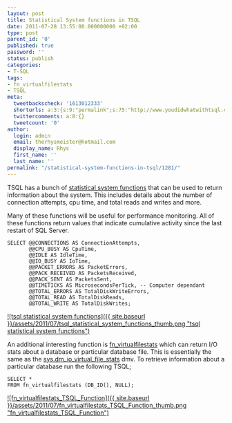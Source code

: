 ```yaml
---
layout: post
title: Statistical System functions in TSQL
date: 2011-07-28 13:55:00.000000000 +02:00
type: post
parent_id: '0'
published: true
password: ''
status: publish
categories:
- T-SQL
tags:
- fn_virtualfilestats
- TSQL
meta:
  tweetbackscheck: '1613012333'
  shorturls: a:3:{s:9:"permalink";s:75:"http://www.youdidwhatwithtsql.com/statistical-system-functions-in-tsql/1281";s:7:"tinyurl";s:26:"http://tinyurl.com/3r3ag55";s:4:"isgd";s:19:"http://is.gd/0qf1hn";}
  twittercomments: a:0:{}
  tweetcount: '0'
author:
  login: admin
  email: therhysmeister@hotmail.com
  display_name: Rhys
  first_name: ''
  last_name: ''
permalink: "/statistical-system-functions-in-tsql/1281/"
---
```

TSQL has a bunch of [statistical system functions](http://msdn.microsoft.com/en-us/library/ms177520.aspx) that can be used to return information about the system. This includes details about the number of connection attempts, cpu time, and total reads and writes and more.

Many of these functions will be useful for performance monitoring. All of these functions return values that indicate cumulative activity since the last restart of SQL Server.

```
SELECT @@CONNECTIONS AS ConnectionAttempts,
	   @@CPU_BUSY AS CpuTime,
	   @@IDLE AS IdleTime,
	   @@IO_BUSY AS IoTime,
	   @@PACKET_ERRORS AS PacketErrors,
	   @@PACK_RECEIVED AS PacketsReceived,
	   @@PACK_SENT AS PacketsSent,
	   @@TIMETICKS AS MicrosecondsPerTick, -- Computer dependant
	   @@TOTAL_ERRORS AS TotalDiskWriteErrors,
	   @@TOTAL_READ AS TotalDiskReads,
	   @@TOTAL_WRITE AS TotalDiskWrites;
```

[![tsql statistical system functions]({{ site.baseurl }}/assets/2011/07/tsql_statistical_system_functions_thumb.png "tsql statistical system functions")](http://www.youdidwhatwithtsql.com/wp-content/uploads/2011/Statistical-System-function-in-TSQL_BF61/tsql_statistical_system_functions.png)

An additional interesting function is [fn\_virtualfilestats](http://msdn.microsoft.com/en-us/library/ms187309.aspx "fn\_virtualfilestats") which can return I/O stats about a database or particular database file. This is essentially the same as the [sys.dm\_io\_virtual\_file\_stats](http://msdn.microsoft.com/en-us/library/ms190326.aspx) dmv. To retrieve information about a particular database run the following TSQL;

```
SELECT *
FROM fn_virtualfilestats (DB_ID(), NULL);
```

[![fn_virtualfilestats_TSQL_Function]({{ site.baseurl }}/assets/2011/07/fn_virtualfilestats_TSQL_Function_thumb.png "fn\_virtualfilestats\_TSQL\_Function")](http://www.youdidwhatwithtsql.com/wp-content/uploads/2011/Statistical-System-function-in-TSQL_BF61/fn_virtualfilestats_TSQL_Function.png)

